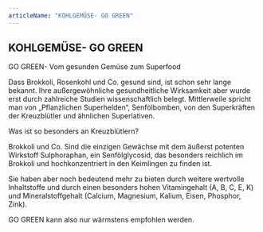 ```yaml
---
articleName: "KOHLGEMÜSE- GO GREEN"
---
```


## KOHLGEMÜSE- GO GREEN

GO GREEN- Vom gesunden Gemüse zum Superfood

Dass Brokkoli, Rosenkohl und Co. gesund sind, ist schon sehr lange bekannt.
Ihre außergewöhnliche gesundheitliche Wirksamkeit aber wurde erst durch zahlreiche  Studien wissenschaftlich belegt.
Mittlerweile spricht man von „Pflanzlichen Superhelden“, Senfölbomben, von den Superkräften der Kreuzblütler und ähnlichen Superlativen.

Was ist so besonders an Kreuzblütlern?

Brokkoli und Co. Sind die einzigen Gewächse mit dem äußerst potenten Wirkstoff Sulphoraphan, ein Senfölglycosid, das besonders reichlich im Brokkoli und hochkonzentriert in den Keimlingen zu finden ist.

Sie haben aber noch bedeutend mehr zu bieten durch weitere wertvolle  Inhaltstoffe und durch einen besonders hohen Vitamingehalt (A, B, C, E, K) und Mineralstoffgehalt (Calcium, Magnesium, Kalium, Eisen, Phosphor, Zink).

GO GREEN  kann also nur wärmstens empfohlen werden.

